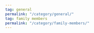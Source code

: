```yaml
---
tag: general
permalink: "/category/general/"
tag: family members
permalink: "/category/family-members/"
---
```

